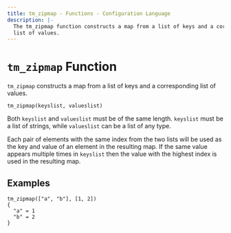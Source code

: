 ```yaml
---
title: tm_zipmap - Functions - Configuration Language
description: |-
  The tm_zipmap function constructs a map from a list of keys and a corresponding
  list of values.
---
```


# `tm_zipmap` Function

`tm_zipmap` constructs a map from a list of keys and a corresponding list of
values.

```hcl
tm_zipmap(keyslist, valueslist)
```

Both `keyslist` and `valueslist` must be of the same length. `keyslist` must
be a list of strings, while `valueslist` can be a list of any type.

Each pair of elements with the same index from the two lists will be used
as the key and value of an element in the resulting map. If the same value
appears multiple times in `keyslist` then the value with the highest index
is used in the resulting map.

## Examples

```
tm_zipmap(["a", "b"], [1, 2])
{
  "a" = 1
  "b" = 2
}
```
